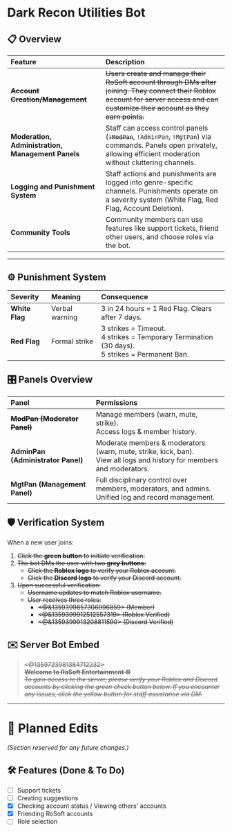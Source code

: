 # Dark Recon Utilities Bot

## 📋 Overview

| Feature | Description |
|:--------|:------------|
| ~~**Account Creation/Management**~~ | ~~Users create and manage their RoSoft account through DMs after joining. They connect their Roblox account for server access and can customize their account as they earn points.~~ |
| **Moderation, Administration, Management Panels** | Staff can access control panels (~~`!ModPan`~~, `!AdminPan`, `!MgtPan`) via commands. Panels open privately, allowing efficient moderation without cluttering channels. |
| **Logging and Punishment System** | Staff actions and punishments are logged into genre-specific channels. Punishments operate on a severity system (White Flag, Red Flag, Account Deletion). |
| **Community Tools** | Community members can use features like support tickets, friend other users, and choose roles via the bot. |

---

## ⚙️ Punishment System

| Severity | Meaning | Consequence |
|:---------|:--------|:------------|
| **White Flag** | Verbal warning | 3 in 24 hours = 1 Red Flag. Clears after 7 days. |
| **Red Flag** | Formal strike | 3 strikes = Timeout. <br> 4 strikes = Temporary Termination (30 days). <br> 5 strikes = Permanent Ban. |

## 🎛️ Panels Overview

| Panel | Permissions |
|:------|:------------|
| ~~**ModPan (Moderator Panel)**~~ | Manage members (warn, mute, strike). <br> Access logs & member history. |
| **AdminPan (Administrator Panel)** | Moderate members & moderators (warn, mute, strike, kick, ban). <br> View all logs and history for members and moderators. |
| **MgtPan (Management Panel)** | Full disciplinary control over members, moderators, and admins. <br> Unified log and record management. |

## 🛡️ Verification System

When a new user joins:
1. ~~Click the **green button** to initiate verification.~~
2. ~~The bot DMs the user with two **grey buttons**:~~
   - ~~Click the **Roblox logo** to verify your Roblox account.~~
   - ~~Click the **Discord logo** to verify your Discord account.~~
3. ~~Upon successful verification:~~
   - ~~Username updates to match Roblox username.~~
   - ~~User receives three roles:~~
     - ~~<@&1359399857306996859> (Member)~~
     - ~~<@&1359399912512557319> (Roblox Verified)~~
     - ~~<@&1359399913208811590> (Discord Verified)~~

## ✉️ Server Bot Embed
> ~~<@1359723981384712232>  
> **Welcome to RoSoft Entertainment ©️**  
> *To gain access to the server, please verify your Roblox and Discord accounts by clicking the green check button below. If you encounter any issues, click the yellow button for staff assistance via DM.*~~

---

# 🔧 Planned Edits

*(Section reserved for any future changes.)*

## 🛠️ Features (Done & To Do)

- [ ] Support tickets
- [ ] Creating suggestions
- [x] Checking account status / Viewing others' accounts
- [x] Friending RoSoft accounts
- [ ] Role selection
